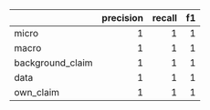 |                  |   precision |   recall |   f1 |
|:-----------------|------------:|---------:|-----:|
| micro            |           1 |        1 |    1 |
| macro            |           1 |        1 |    1 |
| background_claim |           1 |        1 |    1 |
| data             |           1 |        1 |    1 |
| own_claim        |           1 |        1 |    1 |